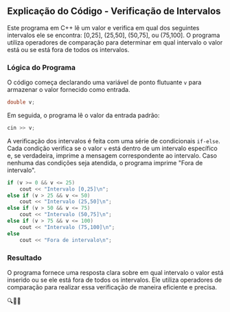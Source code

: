 ## Explicação do Código - Verificação de Intervalos

Este programa em C++ lê um valor e verifica em qual dos seguintes intervalos ele se encontra: [0,25], (25,50], (50,75], ou (75,100]. O programa utiliza operadores de comparação para determinar em qual intervalo o valor está ou se está fora de todos os intervalos.

### Lógica do Programa

O código começa declarando uma variável de ponto flutuante `v` para armazenar o valor fornecido como entrada.

```cpp
double v;
```

Em seguida, o programa lê o valor da entrada padrão:

```cpp
cin >> v;
```

A verificação dos intervalos é feita com uma série de condicionais `if-else`. Cada condição verifica se o valor `v` está dentro de um intervalo específico e, se verdadeira, imprime a mensagem correspondente ao intervalo. Caso nenhuma das condições seja atendida, o programa imprime "Fora de intervalo".

```cpp
if (v >= 0 && v <= 25)
    cout << "Intervalo [0,25]\n";
else if (v > 25 && v <= 50)
    cout << "Intervalo (25,50]\n";
else if (v > 50 && v <= 75)
    cout << "Intervalo (50,75]\n";
else if (v > 75 && v <= 100)
    cout << "Intervalo (75,100]\n";
else
    cout << "Fora de intervalo\n";
```

### Resultado

O programa fornece uma resposta clara sobre em qual intervalo o valor está inserido ou se ele está fora de todos os intervalos. Ele utiliza operadores de comparação para realizar essa verificação de maneira eficiente e precisa.

🔍📏🧮
